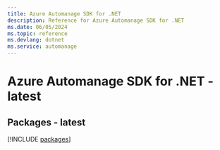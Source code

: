 ```yaml
---
title: Azure Automanage SDK for .NET
description: Reference for Azure Automanage SDK for .NET
ms.date: 06/05/2024
ms.topic: reference
ms.devlang: dotnet
ms.service: automanage
---
```

# Azure Automanage SDK for .NET - latest
## Packages - latest
[!INCLUDE [packages](automanage-index.md)]